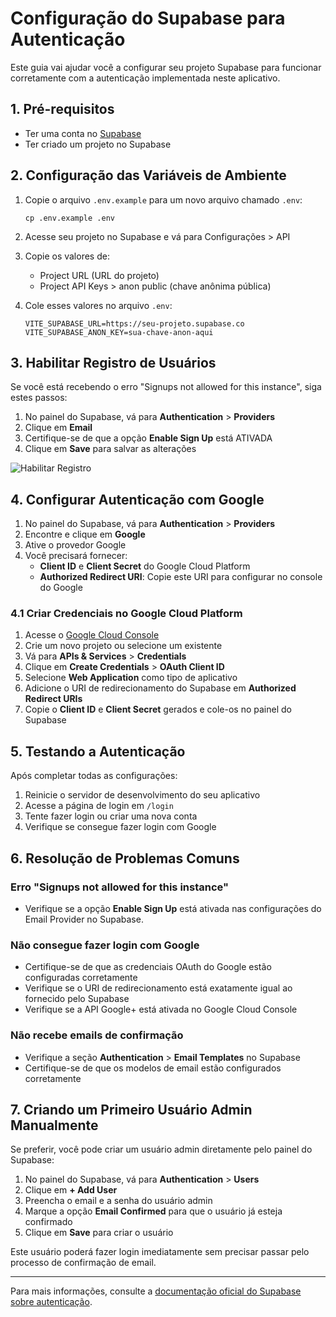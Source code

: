 # Configuração do Supabase para Autenticação

Este guia vai ajudar você a configurar seu projeto Supabase para funcionar corretamente com a autenticação implementada neste aplicativo.

## 1. Pré-requisitos

- Ter uma conta no [Supabase](https://supabase.com)
- Ter criado um projeto no Supabase

## 2. Configuração das Variáveis de Ambiente

1. Copie o arquivo `.env.example` para um novo arquivo chamado `.env`:

   ```
   cp .env.example .env
   ```

2. Acesse seu projeto no Supabase e vá para Configurações > API

3. Copie os valores de:
   - Project URL (URL do projeto)
   - Project API Keys > anon public (chave anônima pública)

4. Cole esses valores no arquivo `.env`:

   ```
   VITE_SUPABASE_URL=https://seu-projeto.supabase.co
   VITE_SUPABASE_ANON_KEY=sua-chave-anon-aqui
   ```

## 3. Habilitar Registro de Usuários

Se você está recebendo o erro "Signups not allowed for this instance", siga estes passos:

1. No painel do Supabase, vá para **Authentication** > **Providers**
2. Clique em **Email**
3. Certifique-se de que a opção **Enable Sign Up** está ATIVADA
4. Clique em **Save** para salvar as alterações

![Habilitar Registro](https://supabase.com/docs/img/auth-email-enable-signup.png)

## 4. Configurar Autenticação com Google

1. No painel do Supabase, vá para **Authentication** > **Providers**
2. Encontre e clique em **Google**
3. Ative o provedor Google
4. Você precisará fornecer:
   - **Client ID** e **Client Secret** do Google Cloud Platform
   - **Authorized Redirect URI**: Copie este URI para configurar no console do Google

### 4.1 Criar Credenciais no Google Cloud Platform

1. Acesse o [Google Cloud Console](https://console.cloud.google.com/)
2. Crie um novo projeto ou selecione um existente
3. Vá para **APIs & Services** > **Credentials**
4. Clique em **Create Credentials** > **OAuth Client ID**
5. Selecione **Web Application** como tipo de aplicativo
6. Adicione o URI de redirecionamento do Supabase em **Authorized Redirect URIs**
7. Copie o **Client ID** e **Client Secret** gerados e cole-os no painel do Supabase

## 5. Testando a Autenticação

Após completar todas as configurações:

1. Reinicie o servidor de desenvolvimento do seu aplicativo
2. Acesse a página de login em `/login`
3. Tente fazer login ou criar uma nova conta
4. Verifique se consegue fazer login com Google

## 6. Resolução de Problemas Comuns

### Erro "Signups not allowed for this instance"
- Verifique se a opção **Enable Sign Up** está ativada nas configurações do Email Provider no Supabase.

### Não consegue fazer login com Google
- Certifique-se de que as credenciais OAuth do Google estão configuradas corretamente
- Verifique se o URI de redirecionamento está exatamente igual ao fornecido pelo Supabase
- Verifique se a API Google+ está ativada no Google Cloud Console

### Não recebe emails de confirmação
- Verifique a seção **Authentication** > **Email Templates** no Supabase 
- Certifique-se de que os modelos de email estão configurados corretamente

## 7. Criando um Primeiro Usuário Admin Manualmente

Se preferir, você pode criar um usuário admin diretamente pelo painel do Supabase:

1. No painel do Supabase, vá para **Authentication** > **Users**
2. Clique em **+ Add User**
3. Preencha o email e a senha do usuário admin
4. Marque a opção **Email Confirmed** para que o usuário já esteja confirmado
5. Clique em **Save** para criar o usuário

Este usuário poderá fazer login imediatamente sem precisar passar pelo processo de confirmação de email.

---

Para mais informações, consulte a [documentação oficial do Supabase sobre autenticação](https://supabase.com/docs/guides/auth).
